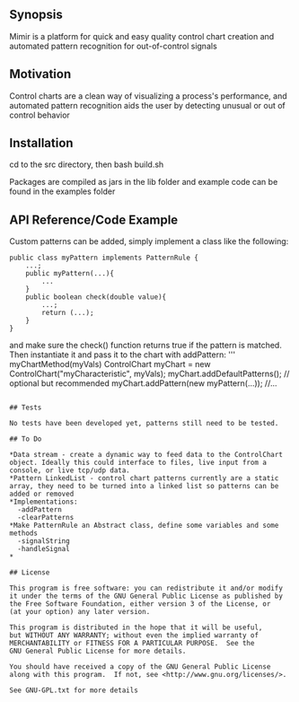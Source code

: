 ## Synopsis

Mimir is a platform for quick and easy quality control chart creation and automated pattern recognition for out-of-control signals

## Motivation

Control charts are a clean way of visualizing a process's performance, and automated pattern recognition aids the user by detecting unusual or out of control behavior

## Installation

cd to the src directory, then bash build.sh

Packages are compiled as jars in the lib folder and example code can be found in the examples folder

## API Reference/Code Example


Custom patterns can be added, simply implement a class like the following:
```
public class myPattern implements PatternRule {
	...;
	public myPattern(...){
		...
	}
	public boolean check(double value){
		...;
		return (...);
	}
}
```
and make sure the check() function returns true if the pattern is matched. Then instantiate it and pass it to the chart with addPattern:
'''
myChartMethod(myVals)
	ControlChart myChart = new ControlChart("myCharacteristic", myVals);
	myChart.addDefaultPatterns(); // optional but recommended
	myChart.addPattern(new myPattern(...));
//...
```

## Tests

No tests have been developed yet, patterns still need to be tested.

## To Do

*Data stream - create a dynamic way to feed data to the ControlChart object. Ideally this could interface to files, live input from a console, or live tcp/udp data.
*Pattern LinkedList - control chart patterns currently are a static array, they need to be turned into a linked list so patterns can be added or removed
*Implementations:
  -addPattern
  -clearPatterns
*Make PatternRule an Abstract class, define some variables and some methods
  -signalString
  -handleSignal
*

## License

This program is free software: you can redistribute it and/or modify
it under the terms of the GNU General Public License as published by
the Free Software Foundation, either version 3 of the License, or
(at your option) any later version.

This program is distributed in the hope that it will be useful,
but WITHOUT ANY WARRANTY; without even the implied warranty of
MERCHANTABILITY or FITNESS FOR A PARTICULAR PURPOSE.  See the
GNU General Public License for more details.

You should have received a copy of the GNU General Public License
along with this program.  If not, see <http://www.gnu.org/licenses/>.

See GNU-GPL.txt for more details